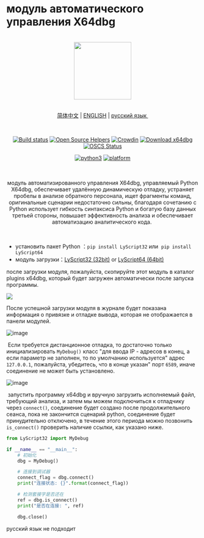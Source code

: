 # модуль автоматического управления X64dbg 

<br>
<div align=center>
	<img width="150" src="https://cdn.lyshark.com/archive/LyScript/lyscript_png.jpg" />
<!--
  <img width="100" src="https://cdn.lyshark.com/archive/LyScript/bug_black.png"/><tr>
    <img width="100" src="https://cdn.lyshark.com/archive/LyScript/python.png"/>
-->
 <br><br>
  
  [简体中文](README.md) | [ENGLISH](README-EN.md) | [русский язык ](README-RU.md)

  <br>
  
[![Build status](https://cdn.lyshark.com/archive/LyScript/build.svg)](https://github.com/lyshark/LyScript) [![Open Source Helpers](https://cdn.lyshark.com/archive/LyScript/users.svg)](https://github.com/lyshark/LyScript) [![Crowdin](https://cdn.lyshark.com/archive/LyScript/email.svg)](mailto:me@lyshark.com) [![Download x64dbg](https://cdn.lyshark.com/archive/LyScript/x64dbg.svg)](https://github.com/lyshark/LyScript/releases/tag/LyScript) [![OSCS Status](https://www.oscs1024.com/platform/badge/lyshark/LyScript.svg?size=small)](https://www.oscs1024.com/project/lyshark/LyScript?ref=badge_small)

[![python3](https://cdn.lyshark.com/archive/LyScript/python3.svg)](https://github.com/lyshark/LyScript) [![platform](https://cdn.lyshark.com/archive/LyScript/platform.svg)](https://github.com/lyshark/LyScript)

<br><br>
модуль автоматизированного управления X64dbg, управляемый Python X64dbg, обеспечивает удалённую динамическую отладку, устраняет пробелы в анализе обратного персонала, ищет фрагменты команд, оригинальные сценарии недостаточно сильны, благодаря сочетанию с Python использует гибкость синтаксиса Python и богатую базу данных третьей стороны, повышает эффективность анализа и обеспечивает автоматизацию аналитического кода. 
  
</div>
<br>

 - установить пакет Python ：`pip install LyScript32` или  `pip install LyScript64`
 - модуль загрузки：<a href="https://github.com/lyshark/LyScript/raw/master/plugins/LyScript32.zip">LyScript32 (32bit)</a> or <a href="https://github.com/lyshark/LyScript/raw/master/plugins/LyScript64.zip">LyScript64 (64bit)</a>

после загрузки модуля, пожалуйста, скопируйте этот модуль в каталог plugins x64dbg, который будет загружен автоматически после запуска программы. 

![](https://img2022.cnblogs.com/blog/1379525/202203/1379525-20220327190905044-1815692787.png)

После успешной загрузки модуля в журнале будет показана информация о привязке и отладке вывода, которая не отображается в панели модулей. 

![image](https://user-images.githubusercontent.com/52789403/161062658-0452fe0c-3e11-4df4-a83b-b026f74884d0.png)

 Если требуется дистанционное отладка, то достаточно только инициализировать `MyDebug()` класс "для ввода IP - адресов в конец, а если параметр не заполнен, то по умолчанию используется" адрес `127.0.0.1`, пожалуйста, убедитесь, что в конце указан" порт `6589`, иначе соединение не может быть установлено. 

![image](https://user-images.githubusercontent.com/52789403/161062393-df04aabb-2d70-4434-80b9-a46974bccf8a.png)

 запустить программу x64dbg и вручную загрузить исполняемый файл, требующий анализа, и затем мы можем подключиться к отладчику через `connect()`, соединение будет создано после продолжительного сеанса, пока не закончится сценарий python, соединение будет принудительно отключено, в течение этого периода можно позвонить `is_connect()` проверить наличие ссылки, как указано ниже. 
```Python
from LyScript32 import MyDebug

if __name__ == "__main__":
    # 初始化
    dbg = MyDebug()

    # 连接到调试器
    connect_flag = dbg.connect()
    print("连接状态: {}".format(connect_flag))

    # 检测套接字是否还在
    ref = dbg.is_connect()
    print("是否在连接: ", ref)

    dbg.close()
```

русский язык не подходит 
